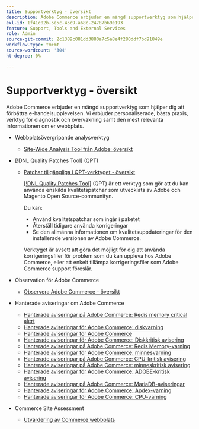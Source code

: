 ```yaml
---
title: Supportverktyg - översikt
description: Adobe Commerce erbjuder en mängd supportverktyg som hjälper dig att förbättra e-handelsupplevelsen. Vi erbjuder personaliserade, bästa praxis, verktyg för diagnostik och övervakning samt den mest relevanta informationen om er webbplats.
exl-id: 1f41c02b-5e5c-45c9-a68c-24787b69e193
feature: Support, Tools and External Services
role: Admin
source-git-commit: 2c1389c081dd3880a7c5a8e4f280ddf7bd91849e
workflow-type: tm+mt
source-wordcount: '304'
ht-degree: 0%

---
```


# Supportverktyg - översikt

Adobe Commerce erbjuder en mängd supportverktyg som hjälper dig att förbättra e-handelsupplevelsen. Vi erbjuder personaliserade, bästa praxis, verktyg för diagnostik och övervakning samt den mest relevanta informationen om er webbplats.

* Webbplatsövergripande analysverktyg

   * [Site-Wide Analysis Tool från Adobe: översikt](/help/support-tools/site-wide-analysis-tool/swat-tool-overview.md)

* [!DNL Quality Patches Tool] (QPT)

   * [Patchar tillgängliga i QPT-verktyget - översikt](https://experienceleague.adobe.com/sv/docs/commerce-operations/tools/quality-patches-tool/patches-available-in-qpt/patches-available-in-qpt-tool-overview)

     [[!DNL Quality Patches Tool]](https://github.com/magento/quality-patches) (QPT) är ett verktyg som gör att du kan använda enskilda kvalitetspatchar som utvecklats av Adobe och Magento Open Source-communityn.

     Du kan:

      * Använd kvalitetspatchar som ingår i paketet
      * Återställ tidigare använda korrigeringar
      * Se den allmänna informationen om kvalitetsuppdateringar för den installerade versionen av Adobe Commerce.

     Verktyget är avsett att göra det möjligt för dig att använda korrigeringsfiler för problem som du kan uppleva hos Adobe Commerce, eller att enkelt tillämpa korrigeringsfiler som Adobe Commerce support föreslår.

* Observation för Adobe Commerce

   * [Observera Adobe Commerce - översikt](https://experienceleague.adobe.com/sv/docs/commerce-operations/tools/observation-for-adobe-commerce/intro)

* Hanterade aviseringar om Adobe Commerce
   * [Hanterade aviseringar på Adobe Commerce: Redis memory critical alert](https://experienceleague.adobe.com/sv/docs/commerce-operations/tools/managed-alerts-for-adobe-commerce/managed-alerts-on-magento-commerce-redis-memory-critical-alert)
   * [Hanterade aviseringar för Adobe Commerce: diskvarning](https://experienceleague.adobe.com/sv/docs/commerce-operations/tools/managed-alerts-for-adobe-commerce/managed-alerts-for-magento-commerce-disk-warning-alert)
   * [Hanterade aviseringar för Adobe Commerce](https://experienceleague.adobe.com/sv/docs/commerce-operations/tools/managed-alerts-for-adobe-commerce/managed-alerts-for-magento-commerce)
   * [Hanterade aviseringar för Adobe Commerce: Diskkritisk avisering](https://experienceleague.adobe.com/sv/docs/commerce-operations/tools/managed-alerts-for-adobe-commerce/managed-alerts-for-magento-commerce-disk-critical-alert)
   * [Hanterade aviseringar på Adobe Commerce: Redis Memory-varning](https://experienceleague.adobe.com/sv/docs/commerce-operations/tools/managed-alerts-for-adobe-commerce/managed-alerts-on-magento-commerce-redis-memory-warning-alert)
   * [Hanterade aviseringar för Adobe Commerce: minnesvarning](https://experienceleague.adobe.com/sv/docs/commerce-operations/tools/managed-alerts-for-adobe-commerce/managed-alerts-for-magento-commerce-memory-warning-alert)
   * [Hanterade aviseringar på Adobe Commerce: CPU-kritisk avisering](https://experienceleague.adobe.com/sv/docs/commerce-operations/tools/managed-alerts-for-adobe-commerce/managed-alerts-on-magento-commerce-cpu-critical-alert)
   * [Hanterade aviseringar på Adobe Commerce: minneskritisk avisering](https://experienceleague.adobe.com/sv/docs/commerce-operations/tools/managed-alerts-for-adobe-commerce/managed-alerts-on-magento-commerce-memory-critical-alert)
   * [Hanterade aviseringar för Adobe Commerce: ADOBE-kritisk avisering](https://experienceleague.adobe.com/sv/docs/commerce-operations/tools/managed-alerts-for-adobe-commerce/managed-alerts-for-magento-commerce-apdex-critical-alert)
   * [Hanterade aviseringar på Adobe Commerce: MariaDB-aviseringar](https://experienceleague.adobe.com/sv/docs/commerce-operations/tools/managed-alerts-for-adobe-commerce/managed-alerts-on-magento-commerce-mariadb-alerts)
   * [Hanterade aviseringar för Adobe Commerce: Apdex-varning](https://experienceleague.adobe.com/sv/docs/commerce-operations/tools/managed-alerts-for-adobe-commerce/managed-alerts-for-magento-commerce-apdex-warning-alert)
   * [Hanterade aviseringar för Adobe Commerce: CPU-varning](https://experienceleague.adobe.com/sv/docs/commerce-operations/tools/managed-alerts-for-adobe-commerce/managed-alerts-for-magento-commerce-cpu-warning-alert)
* Commerce Site Assessment
   * [Utvärdering av Commerce webbplats](https://experienceleague.adobe.com/tools/commerce-site-assessment/index.html?lang=sv-SE)
